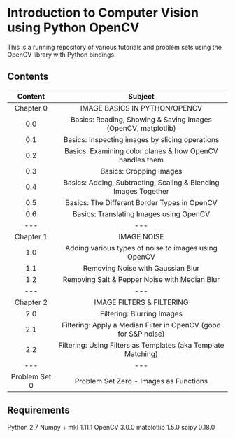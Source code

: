 # Introduction to Computer Vision using Python OpenCV

This is a running repository of various tutorials and problem sets using the OpenCV library with Python bindings.

## Contents

| Content       | Subject                                                        |
|:-------------:|:--------------------------------------------------------------:|
| Chapter 0     | IMAGE BASICS IN PYTHON/OPENCV                                  |
| 0.0           | Basics: Reading, Showing & Saving Images (OpenCV, matplotlib)  |
| 0.1           | Basics: Inspecting images by slicing operations                |
| 0.2           | Basics: Examining color planes & how OpenCV handles them       |
| 0.3           | Basics: Cropping Images                                        |
| 0.4           | Basics: Adding, Subtracting, Scaling & Blending Images Together|
| 0.5           | Basics: The Different Border Types in OpenCV                   |
| 0.6           | Basics: Translating Images using OpenCV                        |
|    ---        |                   ---                                          |
| Chapter 1     | IMAGE NOISE                                                    |
| 1.0           | Adding various types of noise to images using OpenCV           |
| 1.1           | Removing Noise with Gaussian Blur                              |
| 1.2           | Removing Salt & Pepper Noise with Median Blur                  |
|    ---        |                   ---                                          |
| Chapter 2     | IMAGE FILTERS & FILTERING                                      |
| 2.0           | Filtering: Blurring Images                                     |
| 2.1           | Filtering: Apply a Median Filter in OpenCV (good for S&P noise)|
| 2.2           | Filtering: Using Filters as Templates (aka Template Matching)  |
|    ---        |                   ---                                          |
| Problem Set 0 | Problem Set Zero - Images as Functions                         |

## Requirements

Python 2.7
Numpy + mkl 1.11.1
OpenCV 3.0.0
matplotlib 1.5.0
scipy 0.18.0
